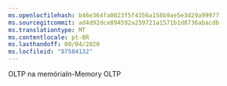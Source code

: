 ```yaml
---
ms.openlocfilehash: b46e364fa0023f5f4356a158b9ae5e3d29a99977
ms.sourcegitcommit: ad4d92dce894592a259721a1571b1d8736abacdb
ms.translationtype: MT
ms.contentlocale: pt-BR
ms.lasthandoff: 08/04/2020
ms.locfileid: "87584132"
---
```

 <span data-ttu-id="38911-101">OLTP na memória</span><span class="sxs-lookup"><span data-stu-id="38911-101">In-Memory OLTP</span></span> 
